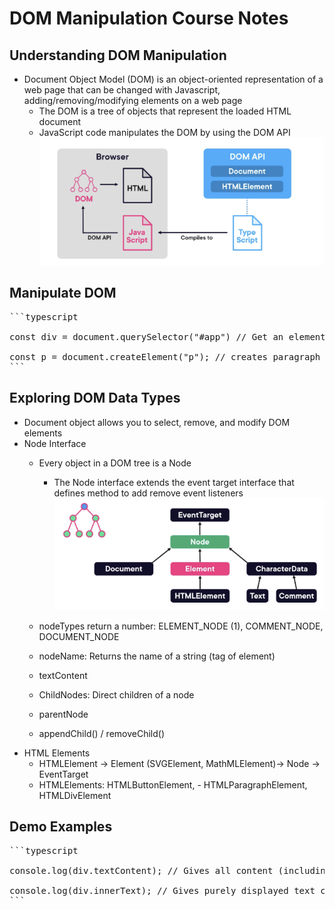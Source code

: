 # DOM Manipulation Course Notes

## Understanding DOM Manipulation
- Document Object Model (DOM) is an object-oriented representation of a web page that can be changed with Javascript, adding/removing/modifying elements on a web page
	- The DOM is a tree of objects that represent the loaded HTML document
	- JavaScript code manipulates the DOM by using the DOM API
!["DOM Process"](images/DOM.png "DOM Process")

## Manipulate DOM
<pre>
```typescript

const div = document.querySelector("#app") // Get an element from CSS selector/label

const p = document.createElement("p"); // creates paragraph element in body
```
</pre>

## Exploring DOM Data Types
- Document object allows you to select, remove, and modify DOM elements
- Node Interface
	- Every object in a DOM tree is a Node
		- The Node interface extends the event target interface that defines method to add remove event listeners
		!["Node Interface"](images/DOM_Data_Types.png "Node Interface")

	- nodeTypes return a number: ELEMENT_NODE (1), COMMENT_NODE, DOCUMENT_NODE
	- nodeName: Returns the name of a string (tag of element)
	- textContent
	- ChildNodes: Direct children of a node
	- parentNode
	- appendChild() / removeChild()
- HTML Elements
	- HTMLElement → Element (SVGElement, MathMLElement)→ Node → EventTarget
	- HTMLElements: HTMLButtonElement, - HTMLParagraphElement, HTMLDivElement

## Demo Examples
<pre>
```typescript

console.log(div.textContent); // Gives all content (including space in code)

console.log(div.innerText); // Gives purely displayed text content rendered on UI
```
</pre>